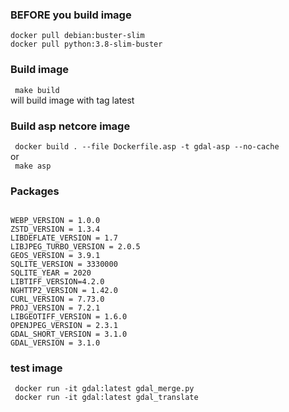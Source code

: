 ### BEFORE you build image
<code>docker pull debian:buster-slim </code>  
<code>docker pull python:3.8-slim-buster</code>  


### Build image
<code> make build </code>  
will build image with tag latest 
### Build asp netcore image
<code> docker build . --file Dockerfile.asp -t gdal-asp --no-cache </code>
or  
<code> make asp </code>
 

### Packages

<code>
WEBP_VERSION = 1.0.0  
ZSTD_VERSION = 1.3.4  
LIBDEFLATE_VERSION = 1.7  
LIBJPEG_TURBO_VERSION = 2.0.5  
GEOS_VERSION = 3.9.1
SQLITE_VERSION = 3330000
SQLITE_YEAR = 2020
LIBTIFF_VERSION=4.2.0
NGHTTP2_VERSION = 1.42.0
CURL_VERSION = 7.73.0
PROJ_VERSION = 7.2.1
LIBGEOTIFF_VERSION = 1.6.0
OPENJPEG_VERSION = 2.3.1
GDAL_SHORT_VERSION = 3.1.0
GDAL_VERSION = 3.1.0
</code>


### test image
<code> docker run -it gdal:latest gdal_merge.py</code>   
<code> docker run -it gdal:latest gdal_translate</code>  
